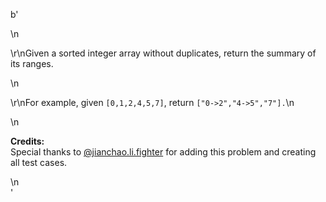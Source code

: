 b'<div class="question-description">\n<p><p>\r\nGiven a sorted integer array without duplicates, return the summary of its ranges.</p>\n<p>\r\nFor example, given <code>[0,1,2,4,5,7]</code>, return <code>["0-&gt;2","4-&gt;5","7"].</code>\n</p>\n<p><b>Credits:</b><br/>Special thanks to <a href="https://leetcode.com/discuss/user/jianchao.li.fighter">@jianchao.li.fighter</a> for adding this problem and creating all test cases.</p></p>\n</div>'